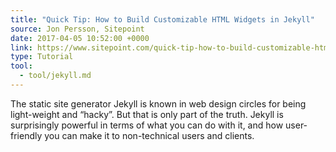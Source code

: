 ```yaml
---
title: "Quick Tip: How to Build Customizable HTML Widgets in Jekyll"
source: Jon Persson, Sitepoint
date: 2017-04-05 10:52:00 +0000
link: https://www.sitepoint.com/quick-tip-how-to-build-customizable-html-widgets-in-jekyll/?utm_source=jekyllweekly.com&utm_medium=email&utm_campaign=jekyllweeklynewsletter
type: Tutorial
tool:
  - tool/jekyll.md
---
```

The static site generator Jekyll is known in web design circles for being light-weight and “hacky”. But that is only part of the truth. Jekyll is surprisingly powerful in terms of what you can do with it, and how user-friendly you can make it to non-technical users and clients.





